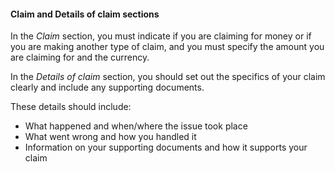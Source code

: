 ####  Claim and Details of claim sections

In the _Claim_ section, you must indicate if you are claiming for money or if
you are making another type of claim, and you must specify the amount you are
claiming for and the currency.

In the _Details of claim_ section, you should set out the specifics of your
claim clearly and include any supporting documents.

These details should include:

  * What happened and when/where the issue took place 
  * What went wrong and how you handled it 
  * Information on your supporting documents and how it supports your claim 

